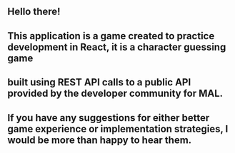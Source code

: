 ## Hello there!
## This application is a game created to practice development in React, it is a character guessing game
## built using REST API calls to a public API provided by the developer community for MAL.
## If you have any suggestions for either better game experience or implementation strategies, I would be more than happy to hear them.
##